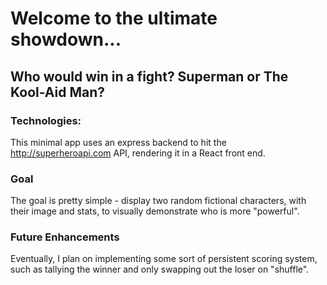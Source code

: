 # Welcome to the ultimate showdown...
## Who would win in a fight? Superman or The Kool-Aid Man?

### Technologies:
This minimal app uses an express backend to hit the http://superheroapi.com API, rendering it in a React front end.

### Goal
The goal is pretty simple - display two random fictional characters, with their image and stats, to visually demonstrate who is more "powerful".

### Future Enhancements
Eventually, I plan on implementing some sort of persistent scoring system, such as tallying the winner and only swapping out the loser on "shuffle".
